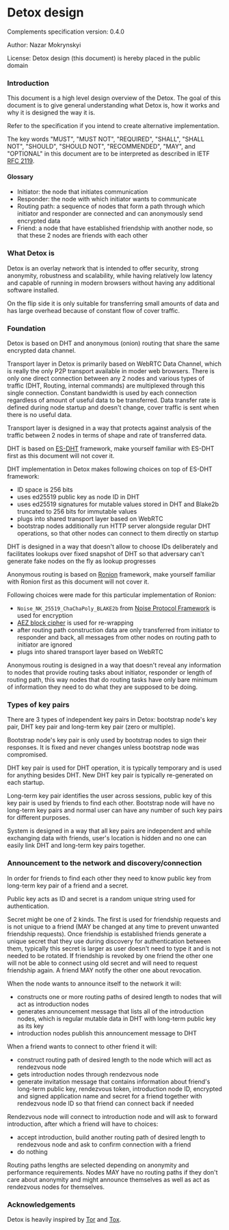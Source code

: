 # Detox design

Complements specification version: 0.4.0

Author: Nazar Mokrynskyi

License: Detox design (this document) is hereby placed in the public domain

### Introduction
This document is a high level design overview of the Detox.
The goal of this document is to give general understanding what Detox is, how it works and why it is designed the way it is.

Refer to the specification if you intend to create alternative implementation.

The key words "MUST", "MUST NOT", "REQUIRED", "SHALL", "SHALL NOT", "SHOULD", "SHOULD NOT", "RECOMMENDED",  "MAY", and "OPTIONAL" in this document are to be interpreted as described in IETF [RFC 2119](http://www.ietf.org/rfc/rfc2119.txt).

#### Glossary
* Initiator: the node that initiates communication
* Responder: the node with which initiator wants to communicate
* Routing path: a sequence of nodes that form a path through which initiator and responder are connected and can anonymously send encrypted data
* Friend: a node that have established friendship with another node, so that these 2 nodes are friends with each other

### What Detox is
Detox is an overlay network that is intended to offer security, strong anonymity, robustness and scalability, while having relatively low latency and capable of running in modern browsers without having any additional software installed.

On the flip side it is only suitable for transferring small amounts of data and has large overhead because of constant flow of cover traffic.

### Foundation
Detox is based on DHT and anonymous (onion) routing that share the same encrypted data channel.

Transport layer in Detox is primarily based on WebRTC Data Channel, which is really the only P2P transport available in moder web browsers.
There is only one direct connection between any 2 nodes and various types of traffic (DHT, Routing, internal commands) are multiplexed through this single connection.
Constant bandwidth is used by each connection regardless of amount of useful data to be transferred. Data transfer rate is defined during node startup and doesn't change, cover traffic is sent when there is no useful data.

Transport layer is designed in a way that protects against analysis of the traffic between 2 nodes in terms of shape and rate of transferred data.

DHT is based on [ES-DHT](https://github.com/nazar-pc/es-dht) framework, make yourself familiar with ES-DHT first as this document will not cover it.

DHT implementation in Detox makes following choices on top of ES-DHT framework:
* ID space is 256 bits
* uses ed25519 public key as node ID in DHT
* uses ed25519 signatures for mutable values stored in DHT and Blake2b truncated to 256 bits for immutable values
* plugs into shared transport layer based on WebRTC
* bootstrap nodes additionally run HTTP server alongside regular DHT operations, so that other nodes can connect to them directly on startup

DHT is designed in a way that doesn't allow to choose IDs deliberately and facilitates lookups over fixed snapshot of DHT so that adversary can't generate fake nodes on the fly as lookup progresses

Anonymous routing is based on [Ronion](https://github.com/nazar-pc/ronion) framework, make yourself familiar with Ronion first as this document will not cover it.

Following choices were made for this particular implementation of Ronion:
* `Noise_NK_25519_ChaChaPoly_BLAKE2b` from [Noise Protocol Framework](https://noiseprotocol.org/) is used for encryption
* [AEZ block cipher](http://web.cs.ucdavis.edu/%7Erogaway/aez/) is used for re-wrapping
* after routing path construction data are only transferred from initiator to responder and back, all messages from other nodes on routing path to initiator are ignored
* plugs into shared transport layer based on WebRTC

Anonymous routing is designed in a way that doesn't reveal any information to nodes that provide routing tasks about initiator, responder or length of routing path, this way nodes that do routing tasks have only bare minimum of information they need to do what they are supposed to be doing.

### Types of key pairs
There are 3 types of independent key pairs in Detox: bootstrap node's key pair, DHT key pair and long-term key pair (zero or multiple).

Bootstrap node's key pair is only used by bootstrap nodes to sign their responses. It is fixed and never changes unless bootstrap node was compromised.

DHT key pair is used for DHT operation, it is typically temporary and is used for anything besides DHT. New DHT key pair is typically re-generated on each startup.

Long-term key pair identifies the user across sessions, public key of this key pair is used by friends to find each other. Bootstrap node will have no long-term key pairs and normal user can have any number of such key pairs for different purposes.

System is designed in a way that all key pairs are independent and while exchanging data with friends, user's location is hidden and no one can easily link DHT and long-term key pairs together.

### Announcement to the network and discovery/connection
In order for friends to find each other they need to know public key from long-term key pair of a friend and a secret.

Public key acts as ID and secret is a random unique string used for authentication.

Secret might be one of 2 kinds.
The first is used for friendship requests and is not unique to a friend (MAY be changed at any time to prevent unwanted friendship requests).
Once friendship is established friends generate a unique secret that they use during discovery for authentication between them, typically this secret is larger as user doesn't need to type it and is not needed to be rotated. If friendship is revoked by one friend the other one will not be able to connect using old secret and will need to request friendship again. A friend MAY notify the other one about revocation.

When the node wants to announce itself to the network it will:
* constructs one or more routing paths of desired length to nodes that will act as introduction nodes
* generates announcement message that lists all of the introduction nodes, which is regular mutable data in DHT with long-term public key as its key
* introduction nodes publish this announcement message to DHT

When a friend wants to connect to other friend it will:
* construct routing path of desired length to the node which will act as rendezvous node
* gets introduction nodes through rendezvous node
* generate invitation message that contains information about friend's long-term public key, rendezvous token, introduction node ID, encrypted and signed application name and secret for a friend together with rendezvous node ID so that friend can connect back if needed

Rendezvous node will connect to introduction node and will ask to forward introduction, after which a friend will have to choices:
* accept introduction, build another routing path of desired length to rendezvous node and ask to confirm connection with a friend
* do nothing

Routing paths lengths are selected depending on anonymity and performance requirements. Nodes MAY have no routing paths if they don't care about anonymity and might announce themselves as well as act as rendezvous nodes for themselves.

### Acknowledgements
Detox is heavily inspired by [Tor](https://www.torproject.org/) and [Tox](https://tox.chat/).
